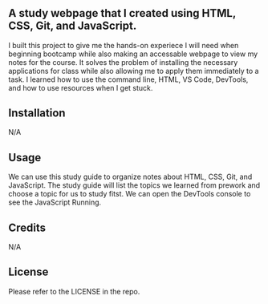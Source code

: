 # <The I Wish I Had a Better Title Than Prework Study Guide Webpage Webpage>

## A study webpage that I created using HTML, CSS, Git, and JavaScript. 

I built this project to give me the hands-on experiece I will need when beginning bootcamp while also making an accessable webpage to view my notes for the course. It solves the problem of installing the necessary applications for class while also allowing me to apply them immediately to a task. I learned how to use the command line, HTML, VS Code, DevTools, and how to use resources when I get stuck.


## Installation

N/A



## Usage

We can use this study guide to organize notes about HTML, CSS, Git, and JavaScript. The study guide will list the topics we learned from prework and choose a topic for us to study fitst. We can open the DevTools console to see the JavaScript Running.

## Credits

N/A



## License

Please refer to the LICENSE in the repo.

